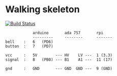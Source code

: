# Walking skeleton

[![Build Status](https://travis-ci.org/raphaelmeyer/skeleton.svg?branch=master)](https://travis-ci.org/raphaelmeyer/skeleton/)


                arduino       ada 757       rpi
                ---------     --------      -------
    bell    :   6   (PD6)
    button  :   7   (PD7)

    vcc     :   5V        --- HV    LV ---  1 (3.3)
    signal  :   8   (PB0) --- B1    A1 ---  11 (17)

    gnd     :   GND       --- GND  GND ---  9 (GND)



